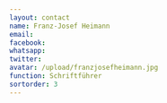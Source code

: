 ```yaml
---
layout: contact
name: Franz-Josef Heimann
email:
facebook:
whatsapp:
twitter:
avatar: /upload/franzjosefheimann.jpg
function: Schriftführer
sortorder: 3
---
```

